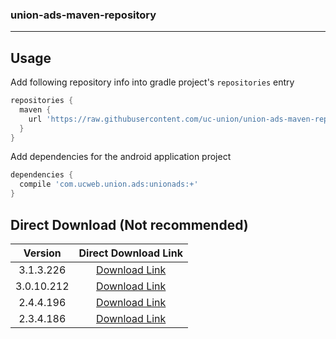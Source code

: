 ### union-ads-maven-repository

***

## Usage

Add following repository info into gradle project's `repositories` entry

```gradle
repositories {
  maven {
    url 'https://raw.githubusercontent.com/uc-union/union-ads-maven-repository/master'
  }
}
```

Add dependencies for the android application project

```gradle
dependencies {
  compile 'com.ucweb.union.ads:unionads:+'
}
```

## Direct Download (Not recommended)

|Version|Direct Download Link|
|:---:|:---:|
|3.1.3.226|[Download Link][unionads-3-1]|
|3.0.10.212|[Download Link][unionads-3-0]|
|2.4.4.196|[Download Link][unionads-2-4]|
|2.3.4.186|[Download Link][unionads-2-3]|


[unionads-2-1]: https://github.com/uc-union/union-ads-maven-repository/raw/master/com/ucweb/union/ads/unionads/2.1.1.121/unionads-2.1.1.121.jar
[unionads-2-2]: https://github.com/uc-union/union-ads-maven-repository/raw/master/com/ucweb/union/ads/unionads/2.2.5.146/unionads-2.2.5.146.aar
[unionads-2-3]: https://github.com/uc-union/union-ads-maven-repository/raw/master/com/ucweb/union/ads/unionads/2.3.4.186/unionads-2.3.4.186.aar
[unionads-2-4]: https://github.com/uc-union/union-ads-maven-repository/raw/master/com/ucweb/union/ads/unionads/2.4.4.196/unionads-2.4.4.196.aar
[unionads-3-0]: https://github.com/uc-union/union-ads-maven-repository/raw/master/com/ucweb/union/ads/unionads/3.0.10.212/unionads-3.0.10.212.aar
[unionads-3-1]: https://github.com/uc-union/union-ads-maven-repository/raw/master/com/ucweb/union/ads/unionads/3.1.3.226/unionads-3.1.3.226.aar
